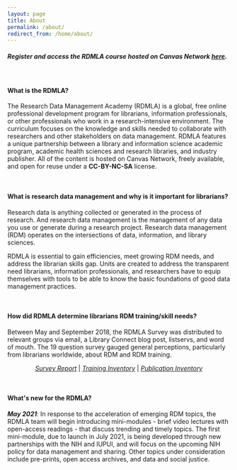 ```yaml
---
layout: page
title: About
permalink: /about/
redirect_from: /home/about/
---
```

<h5><b>Register and access the RDMLA course hosted on Canvas Network <a href="https://www.canvas.net/browse/simmonsu/courses/research-data-management" target="_blank">here</a>.</b></h5>

<br>

#### What is the RDMLA?

The Research Data Management Academy (RDMLA) is a global, free online professional development program for librarians, information professionals, or other professionals who work in a research-intensive environment. The curriculum focuses on the knowledge and skills needed to collaborate with researchers and other stakeholders on data management. RDMLA features a unique partnership between a library and information science academic program, academic health sciences and research libraries, and industry publisher. All of the content is hosted on Canvas Network, freely available, and open for reuse under a **CC-BY-NC-SA** license.

<br>

#### What is research data management and why is it important for librarians?

Research data is anything collected or generated in the process of research. And research data management is the management of any data you use or generate during a research project. Research data management (RDM) operates on the intersections of data, information, and library sciences. 
<br>

RDMLA is essential to gain efficiencies, meet growing RDM needs, and address the librarian skills gap. Units are created to address the transparent need librarians, information professionals, and researchers have to equip themselves with tools to be able to know the basic foundations of good data management practices. 

<br>

#### How did RDMLA determine librarians RDM training/skill needs?

Between May and September 2018, the RDMLA Survey was distributed to relevant groups via email, a Library Connect blog post, listservs, and word of mouth. The 19 question survey gauged general perceptions, particularly from librarians worldwide, about RDM and RDM training.
<p align="center"><a href="https://github.com/RDMLA/rdmla.github.io/blob/master/survey-documents/RDMLA-Report.pdf"><em>Survey Report</em></a>  |  <a href="https://github.com/RDMLA/rdmla.github.io/blob/master/survey-documents/Training.pdf"><em>Training Inventory</em></a>  |  <a href="https://github.com/RDMLA/rdmla.github.io/blob/master/survey-documents/Publications.pdf"><em>Publication Inventory</em></a></p>

<br>

#### What's new for the RDMLA?

***May 2021***: In response to the acceleration of emerging RDM topics, the RDMLA team will begin introducing mini-modules - brief video lectures with open-access readings - that discuss trending and timely topics. The first mini-module, due to launch in July 2021, is being developed through new partnerships with the NIH and IUPUI, and will focus on the upcoming NIH policy for data management and sharing. Other topics under consideration include pre-prints, open access archives, and data and social justice.
